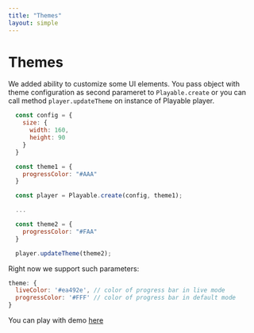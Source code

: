 ```yaml
---
title: "Themes"
layout: simple
---
```


# Themes

We added ability to customize some UI elements. You pass object with theme configuration as second parameret to `Playable.create`
or you can call method `player.updateTheme` on instance of Playable player.

```javascript
  const config = {
    size: {
      width: 160,
      height: 90
    }
  }

  const theme1 = {
    progressColor: "#AAA"
  }

  const player = Playable.create(config, theme1);

  ...

  const theme2 = {
    progressColor: "#FAA"
  }

  player.updateTheme(theme2);
```

Right now we support such parameters:

```javascript
theme: {
  liveColor: '#ea492e', // color of progress bar in live mode
  progressColor: '#FFF' // color of progress bar in default mode
}
```

You can play with demo [here](https://jsfiddle.net/OleksiiMakodzeba/kuobtb0o/5/)
